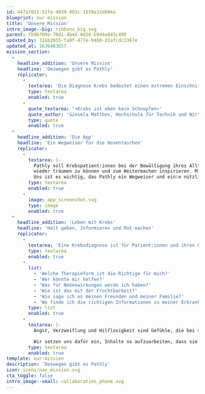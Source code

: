 ```yaml
---
id: 447a7021-51fa-4939-903c-15f8a32d604a
blueprint: our-mission
title: 'Unsere Mission'
intro_image--big: ribbons_big.svg
parent: fb9b709e-70d1-4b44-8658-b9d4a845c495
updated_by: 31bb3955-fa9f-477e-94b8-d1afcdc3367e
updated_at: 1636483657
mission_section:
  -
    headline_addition: 'Unsere Mission'
    headline: 'Deswegen gibt es Pathly'
    replicator:
      -
        textarea: 'Die Diagnose Krebs bedeutet einen extremen Einschnitt in das Leben jener, die von der Krankheit betroffen sind. Mit der Diagnose ändert sich das Leben der Betroffenen schlagartig. Neben lebensverändernden Entscheidungen, Sorgen und Ängsten, kommen körperliche Einschränkungen und auch finanzielle Belastungen auf die Patient:innen zu. Die Belastung durch die Erkrankung wirkt sich dabei nicht selten auch auf die Psyche der Patient:innen aus. Gefühle wie Angst und Hilflosigkeit, sind nach so einer Diagnose sozusagen ganz ›normal‹. Krebs zu haben – macht Angst.'
        type: textarea
        enabled: true
      -
        quote_textarea: '»Krebs ist eben kein Schnupfen«'
        quote_author: 'Giesela Matthes, Hochschule für Technik und Wirtschaft Berlin'
        type: quote
        enabled: true
  -
    headline_addition: 'Die App'
    headline: 'Ein Wegweiser für die Hosentaschen'
    replicator:
      -
        textarea: |-
          Pathly soll Krebspatient:innen bei der Bewältigung ihres Alltags unterstützen, ihnen dabei helfen
          wieder träumen zu können und zum Weitermachen inspirieren. Mit Pathly soll eine Plattform entstehen, die Krebpatient:innen und ihren Angehörigen dabei hilft, den richtigen Umgang mit der Erkrankung und auch den möglichen Folgen zu finden. Pathly soll informieren, Pathly soll auffangen. Pathly soll inspirieren und Halt geben. Pathly soll Mut machen.
          Uns ist es wichtig, das Pathly ein Wegweiser und ein:e nützliche:r Unterstützer:in im Alltag wird. Viele Infos zum Thema Krebs fokussieren sich auf das Medizinische, sind umständlich und kompliziert formuliert, das wollen wir anders machen. Wir wollen den Patient:innen helfen, das Leben trotz Krebs zu genießen.
        type: textarea
        enabled: true
      -
        image: app_screenshot.svg
        type: image
        enabled: true
  -
    headline_addition: 'Leben mit Krebs'
    headline: 'Halt geben, Informieren und Mut machen'
    replicator:
      -
        textarea: 'Eine Krebsdiagnose ist für Patient:innen und ihren Lieben ein Schock. Oft muss der Krebs sofort behandelt werden, es bleibt wenig bis keine Zeit, sich auf die Therapie vorzubereiten oder über mögliche Folgen nachzudenken. Trotzdem schwirren den Betroffenen Fragen über Fragen durch den Kopf. Ärzte überschütten sie mit Informationen, die sie sich gar nicht alle merken können. Familie und Freunde überschütten sie mit Fragen, die sie meist gar nicht beantworten können.'
        type: textarea
        enabled: true
      -
        list:
          - 'Welche Therapieform ist die Richtige für mich?'
          - 'Wer könnte mir helfen?'
          - 'Was für Nebenwirkungen werde ich haben?'
          - 'Wie ist das mit der Fruchtbarkeit?'
          - 'Wie sage ich es meinen Freunden und meiner Familie?'
          - 'Wo finde ich die richtigen Informationen zu meiner Erkrankung?'
        type: list
        enabled: true
      -
        textarea: |-
          Angst, Verzweiflung und Hilflosigkeit sind Gefühle, die bei so einer Diagnose nicht selten mitschwingen. Deswegen möchten wir mit Pathly eine Plattform kreieren, auf der wir Aufklären, Erfahrungen weiter geben, hilfreiche Tipps zur Verfügung stellen und die Patient:innen und ihre Angehörigen vom ersten Moment an begleiten. Unser Ziel ist es mit unserer App personalisierte Informationen und Hilfestellungen mit den Betroffenen zu teilen, so dass gar nicht erst eine Überflut an Informationen entsteht.

          Wir setzen uns dafür ein, Inhalte so aufzuarbeiten, dass sie leicht zu verstehen, immer abrufbar und frei von Stigmen und Tabus sind. Wir möchten aufklären, enttabuisieren und Patient:innen digital durch ihre Therapie und auch danach begleiten.
        type: textarea
        enabled: true
template: our-mission
description: 'Deswegen gibt es Pathly'
icon: icons/nav_mission.svg
cta_toggle: false
intro_image--small: collaboration_phone.svg
---
```

